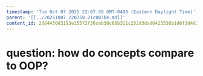 ```yaml
---
timestamp: 'Tue Oct 07 2025 22:07:59 GMT-0400 (Eastern Daylight Time)'
parent: '[[../20251007_220759.21c003be.md]]'
content_id: 2d8443003193e155f2f36ceb36c68b311c252d3dad0423538b1d6f1d4d2fcfd3
---
```


# question: how do concepts compare to OOP?
